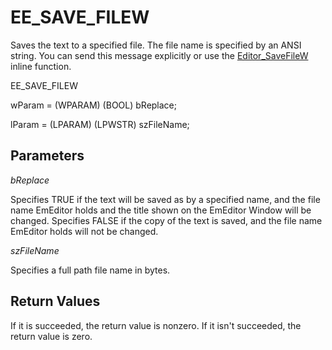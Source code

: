 # EE\_SAVE\_FILEW

Saves the text to a specified file. The file name is specified by an ANSI
string. You can send this message explicitly or use the
[Editor\_SaveFileW](../macro/editor_savefilew) inline function.

EE\_SAVE\_FILEW

wParam = (WPARAM) (BOOL) bReplace;

lParam = (LPARAM) (LPWSTR) szFileName;

## Parameters

_bReplace_

Specifies TRUE if the text will be saved as by a specified name, and the
file name EmEditor holds and the title shown on the EmEditor Window will be
changed. Specifies FALSE if the copy of the text is saved, and the file name
EmEditor holds will not be changed.

_szFileName_

Specifies a full path file name in bytes.

## Return Values

If it is succeeded, the return value is nonzero. If it isn't succeeded, the
return value is zero.

